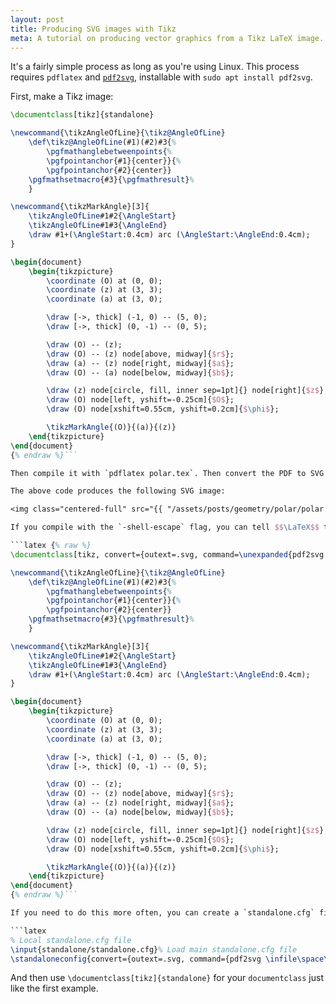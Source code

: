 ```yaml
---
layout: post
title: Producing SVG images with Tikz
meta: A tutorial on producing vector graphics from a Tikz LaTeX image.
---
```


It's a fairly simple process as long as you're using Linux. This process requires `pdflatex` and [`pdf2svg`](https://github.com/dawbarton/pdf2svg), installable with `sudo apt install pdf2svg`.

First, make a Tikz image:

```latex {% raw %}
\documentclass[tikz]{standalone}

\newcommand{\tikzAngleOfLine}{\tikz@AngleOfLine}
    \def\tikz@AngleOfLine(#1)(#2)#3{%
        \pgfmathanglebetweenpoints{%
        \pgfpointanchor{#1}{center}}{%
        \pgfpointanchor{#2}{center}}
    \pgfmathsetmacro{#3}{\pgfmathresult}%
    }

\newcommand{\tikzMarkAngle}[3]{
    \tikzAngleOfLine#1#2{\AngleStart}
    \tikzAngleOfLine#1#3{\AngleEnd}
    \draw #1+(\AngleStart:0.4cm) arc (\AngleStart:\AngleEnd:0.4cm);
}

\begin{document}
    \begin{tikzpicture}
        \coordinate (O) at (0, 0);
        \coordinate (z) at (3, 3);
        \coordinate (a) at (3, 0);

        \draw [->, thick] (-1, 0) -- (5, 0);
        \draw [->, thick] (0, -1) -- (0, 5);

        \draw (O) -- (z);
        \draw (O) -- (z) node[above, midway]{$r$};
        \draw (a) -- (z) node[right, midway]{$a$};
        \draw (O) -- (a) node[below, midway]{$b$};

        \draw (z) node[circle, fill, inner sep=1pt]{} node[right]{$z$};
        \draw (O) node[left, yshift=-0.25cm]{$O$};
        \draw (O) node[xshift=0.55cm, yshift=0.2cm]{$\phi$};

        \tikzMarkAngle{(O)}{(a)}{(z)}
    \end{tikzpicture}
\end{document}
{% endraw %}```

Then compile it with `pdflatex polar.tex`. Then convert the PDF to SVG with `pdf2svg polar.pdf polar.svg`.

The above code produces the following SVG image:

<img class="centered-full" src="{{ "/assets/posts/geometry/polar/polar.svg" | prepend: site.baseurl }}" alt="polar coordinates">

If you compile with the `-shell-escape` flag, you can tell $$\LaTeX$$ to compile both a PDF file and an SVG image as so:

```latex {% raw %}
\documentclass[tikz, convert={outext=.svg, command=\unexpanded{pdf2svg \infile\space\outfile}}, multi=false]{standalone}

\newcommand{\tikzAngleOfLine}{\tikz@AngleOfLine}
    \def\tikz@AngleOfLine(#1)(#2)#3{%
        \pgfmathanglebetweenpoints{%
        \pgfpointanchor{#1}{center}}{%
        \pgfpointanchor{#2}{center}}
    \pgfmathsetmacro{#3}{\pgfmathresult}%
    }

\newcommand{\tikzMarkAngle}[3]{
    \tikzAngleOfLine#1#2{\AngleStart}
    \tikzAngleOfLine#1#3{\AngleEnd}
    \draw #1+(\AngleStart:0.4cm) arc (\AngleStart:\AngleEnd:0.4cm);
}

\begin{document}
    \begin{tikzpicture}
        \coordinate (O) at (0, 0);
        \coordinate (z) at (3, 3);
        \coordinate (a) at (3, 0);

        \draw [->, thick] (-1, 0) -- (5, 0);
        \draw [->, thick] (0, -1) -- (0, 5);

        \draw (O) -- (z);
        \draw (O) -- (z) node[above, midway]{$r$};
        \draw (a) -- (z) node[right, midway]{$a$};
        \draw (O) -- (a) node[below, midway]{$b$};

        \draw (z) node[circle, fill, inner sep=1pt]{} node[right]{$z$};
        \draw (O) node[left, yshift=-0.25cm]{$O$};
        \draw (O) node[xshift=0.55cm, yshift=0.2cm]{$\phi$};

        \tikzMarkAngle{(O)}{(a)}{(z)}
    \end{tikzpicture}
\end{document}
{% endraw %}```

If you need to do this more often, you can create a `standalone.cfg` file in the same directory with this inside:

```latex
% Local standalone.cfg file
\input{standalone/standalone.cfg}% Load main standalone.cfg file
\standaloneconfig{convert={outext=.svg, command={pdf2svg \infile\space\outfile}}}
```

And then use `\documentclass[tikz]{standalone}` for your `documentclass` just like the first example.
